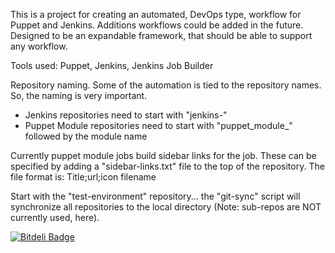 
This is a project for creating an automated, DevOps type, workflow for Puppet and Jenkins. Additions workflows could be added in the future. Designed to be an expandable framework, that should be able to support any workflow.

Tools used: Puppet, Jenkins, Jenkins Job Builder

Repository naming. Some of the automation is tied to the repository names. So, the naming is very important.
- Jenkins repositories need to start with "jenkins-"
- Puppet Module repositories need to start with "puppet_module_" followed by the module name
 
Currently puppet module jobs build sidebar links for the job. These can be specified by adding a "sidebar-links.txt" file to the top of the repository. The file format is: Title;url;icon filename

Start with the "test-environment" repository... the "git-sync" script will synchronize all repositories to the local directory (Note: sub-repos are NOT currently used, here).

[![Bitdeli Badge](https://d2weczhvl823v0.cloudfront.net/devops-workflow/readme/trend.png)](https://bitdeli.com/free "Bitdeli Badge")

